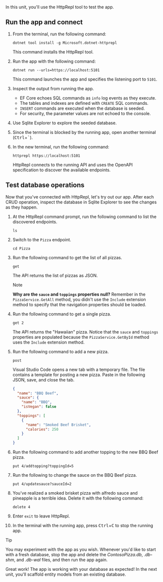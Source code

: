 In this unit, you'll use the HttpRepl tool to test the app.

## Run the app and connect

1. From the terminal, run the following command:

    ```dotnet-cli
    dotnet tool install -g Microsoft.dotnet-httprepl
    ```

    This command installs the HttpRepl tool.

1. Run the app with the following command:

    ```dotnetcli
    dotnet run --urls=https://localhost:5101
    ```

    This command launches the app and specifies the listening port to `5101`.

1. Inspect the output from running the app.
    - EF Core echoes SQL commands as `info` log events as they execute.
    - The tables and indexes are defined with `CREATE` SQL commands.
    - `INSERT` commands are executed when the database is seeded.
    - For security, the parameter values are not echoed to the console.

1. Use Sqlite Explorer to explore the seeded database.
1. Since the terminal is blocked by the running app, open another terminal (<kbd>Ctrl</kbd>+<kbd>`</kbd>).
1. In the new terminal, run the following command:

    ```dotnetcli
    httprepl https://localhost:5101
    ```

    HttpRepl connects to the running API and uses the OpenAPI specification to discover the available endpoints.

## Test database operations

Now that you've connected with HttpRepl, let's try out our app. After each CRUD operation, inspect the database in Sqlite Explorer to see the changes as they happen.

1. At the HttpRepl command prompt, run the following command to list the discovered endpoints.

    ```dotnetcli
    ls
    ```

1. Switch to the `Pizza` endpoint.

    ```dotnetcli
    cd Pizza
    ```

1. Run the following command to get the list of all pizzas.

    ```dotnetcli
    get
    ```

    The API returns the list of pizzas as JSON.

    > [!NOTE]
    > **Why are the `sauce` and `toppings` properties null?** Remember in the `PizzaService.GetAll` method, you didn't use the `Include` extension method to specify that the navigation properties should be loaded.

1. Run the following command to get a single pizza.

    ```dotnetcli
    get 2
    ```

    The API returns the "Hawaiian" pizza. Notice that the `sauce` and `toppings` properties are populated because the `PizzaService.GetById` method uses the `Include` extension method.

1. Run the following command to add a new pizza.

    ```dotnetcli
    post
    ```

    Visual Studio Code opens a new tab with a temporary file. The file contains a template for posting a new pizza. Paste in the following JSON, save, and close the tab.

    ```json
    {
      "name": "BBQ Beef",
      "sauce": {
        "name": "BBQ",
        "isVegan": false
      },
      "toppings": [
        {
          "name": "Smoked Beef Brisket",
          "calories": 250
        }
      ]
    }
    ```

1. Run the following command to add another topping to the new BBQ Beef pizza.

    ```dotnetcli
    put 4/addtopping?toppingId=5
    ```

1. Run the following to change the sauce on the BBQ Beef pizza.

    ```dotnetcli
    put 4/updatesauce?sauceId=2
    ```

1. You've realized a smoked brisket pizza with alfredo sauce and pineapple is a terrible idea. Delete it with the following command:

    ```dotnetcli
    delete 4
    ```

1. Enter `exit` to leave HttpRepl.
1. In the terminal with the running app, press <kbd>Ctrl</kbd>+<kbd>C</kbd> to stop the running app.

> [!TIP]
> You may experiment with the app as you wish. Whenever you'd like to start with a fresh database, stop the app and delete the *ContosoPizza.db*, *.db-shm*, and *.db-wal* files, and then run the app again.

Great work! The app is working with your database as expected! In the next unit, you'll scaffold entity models from an existing database.
